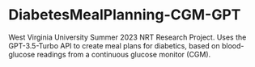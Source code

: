 # DiabetesMealPlanning-CGM-GPT
West Virginia University Summer 2023 NRT Research Project.
Uses the GPT-3.5-Turbo API to create meal plans for diabetics, based on blood-glucose readings from a continuous glucose monitor (CGM).
